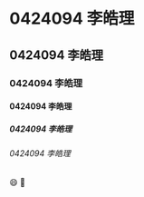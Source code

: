 # 0424094 李皓理
## 0424094 李皓理
### 0424094 李皓理
#### 0424094 李皓理
##### 0424094 李皓理
###### 0424094 李皓理

:smile:
:date:

